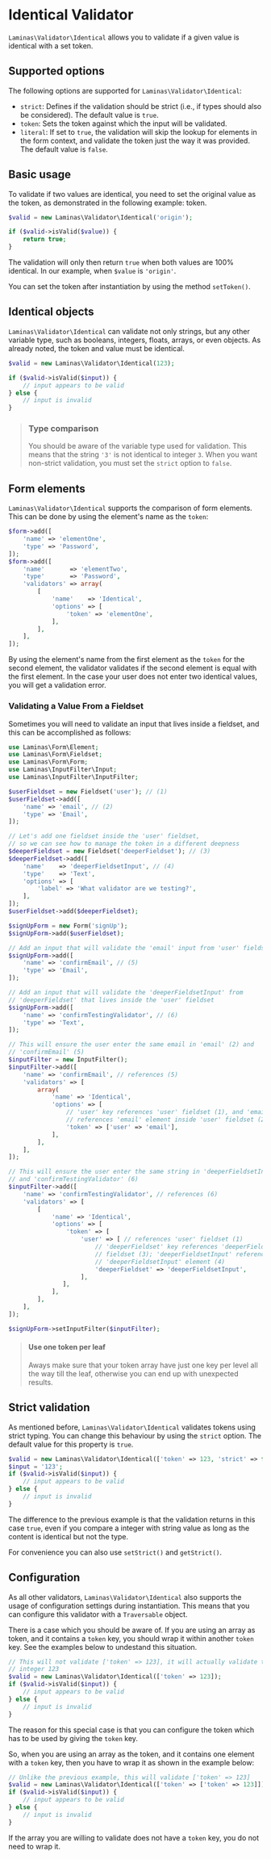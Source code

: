 # Identical Validator

`Laminas\Validator\Identical` allows you to validate if a given value is identical
with a set token.

## Supported options

The following options are supported for `Laminas\Validator\Identical`:

- `strict`: Defines if the validation should be strict (i.e., if types should
  also be considered). The default value is `true`.
- `token`: Sets the token against which the input will be validated.
- `literal`: If set to `true`, the validation will skip the lookup for elements
  in the form context, and validate the token just the way it was provided. The
  default value is `false`.

## Basic usage

To validate if two values are identical, you need to set the original value as
the token, as demonstrated in the following example:
token.

```php
$valid = new Laminas\Validator\Identical('origin');

if ($valid->isValid($value)) {
    return true;
}
```

The validation will only then return `true` when both values are 100% identical.
In our example, when `$value` is `'origin'`.

You can set the token after instantiation by using the method `setToken()`.

## Identical objects

`Laminas\Validator\Identical` can validate not only strings, but any other variable
type, such as booleans, integers, floats, arrays, or even objects. As already
noted, the token and value must be identical.

```php
$valid = new Laminas\Validator\Identical(123);

if ($valid->isValid($input)) {
    // input appears to be valid
} else {
    // input is invalid
}
```

> ### Type comparison
>
> You should be aware of the variable type used for validation. This means that
> the string `'3'` is not identical to integer `3`. When you want non-strict
> validation, you must set the `strict` option to `false`.

## Form elements

`Laminas\Validator\Identical` supports the comparison of form elements. This can be
done by using the element's name as the `token`:

```php
$form->add([
    'name' => 'elementOne',
    'type' => 'Password',
]);
$form->add([
    'name'       => 'elementTwo',
    'type'       => 'Password',
    'validators' => array(
        [
            'name'    => 'Identical',
            'options' => [
                'token' => 'elementOne',
            ],
        ],
    ],
]);
```

By using the element's name from the first element as the `token` for the second
element, the validator validates if the second element is equal with the first
element. In the case your user does not enter two identical values, you will get
a validation error.

### Validating a Value From a Fieldset

Sometimes you will need to validate an input that lives inside a fieldset, and
this can be accomplished as follows:

```php
use Laminas\Form\Element;
use Laminas\Form\Fieldset;
use Laminas\Form\Form;
use Laminas\InputFilter\Input;
use Laminas\InputFilter\InputFilter;

$userFieldset = new Fieldset('user'); // (1)
$userFieldset->add([
    'name' => 'email', // (2)
    'type' => 'Email',
]);

// Let's add one fieldset inside the 'user' fieldset,
// so we can see how to manage the token in a different deepness
$deeperFieldset = new Fieldset('deeperFieldset'); // (3)
$deeperFieldset->add([
    'name'    => 'deeperFieldsetInput', // (4)
    'type'    => 'Text',
    'options' => [
        'label' => 'What validator are we testing?',
    ],
]);
$userFieldset->add($deeperFieldset);

$signUpForm = new Form('signUp');
$signUpForm->add($userFieldset);

// Add an input that will validate the 'email' input from 'user' fieldset
$signUpForm->add([
    'name' => 'confirmEmail', // (5)
    'type' => 'Email',
]);

// Add an input that will validate the 'deeperFieldsetInput' from
// 'deeperFieldset' that lives inside the 'user' fieldset
$signUpForm->add([
    'name' => 'confirmTestingValidator', // (6)
    'type' => 'Text',
]);

// This will ensure the user enter the same email in 'email' (2) and
// 'confirmEmail' (5)
$inputFilter = new InputFilter();
$inputFilter->add([
    'name' => 'confirmEmail', // references (5)
    'validators' => [
        array(
            'name' => 'Identical',
            'options' => [
                // 'user' key references 'user' fieldset (1), and 'email'
                // references 'email' element inside 'user' fieldset (2)
                'token' => ['user' => 'email'],
            ],
        ],
    ],
]);

// This will ensure the user enter the same string in 'deeperFieldsetInput' (4)
// and 'confirmTestingValidator' (6)
$inputFilter->add([
    'name' => 'confirmTestingValidator', // references (6)
    'validators' => [
        [
            'name' => 'Identical',
            'options' => [
                'token' => [
                    'user' => [ // references 'user' fieldset (1)
                        // 'deeperFieldset' key references 'deeperFieldset'
                        // fieldset (3); 'deeperFieldsetInput' references
                        // 'deeperFieldsetInput' element (4)
                        'deeperFieldset' => 'deeperFieldsetInput',
                    ],
               ],
            ],
        ],
    ],
]);

$signUpForm->setInputFilter($inputFilter);
```

> #### Use one token per leaf
>
> Aways make sure that your token array have just one key per level all the way
> till the leaf, otherwise you can end up with unexpected results.

## Strict validation

As mentioned before, `Laminas\Validator\Identical` validates tokens using strict
typing. You can change this behaviour by using the `strict` option. The default
value for this property is `true`.

```php
$valid = new Laminas\Validator\Identical(['token' => 123, 'strict' => false]);
$input = '123';
if ($valid->isValid($input)) {
    // input appears to be valid
} else {
    // input is invalid
}
```

The difference to the previous example is that the validation returns in this
case `true`, even if you compare a integer with string value as long as the
content is identical but not the type.

For convenience you can also use `setStrict()` and `getStrict()`.

## Configuration

As all other validators, `Laminas\Validator\Identical` also supports the usage of
configuration settings during instantiation. This means that you can configure
this validator with a `Traversable` object.

There is a case which you should be aware of. If you are using an array as
token, and it contains a `token` key, you should wrap it within another
`token` key. See the examples below to undestand this situation.

```php
// This will not validate ['token' => 123], it will actually validate the
// integer 123
$valid = new Laminas\Validator\Identical(['token' => 123]);
if ($valid->isValid($input)) {
    // input appears to be valid
} else {
    // input is invalid
}
```

The reason for this special case is that you can configure the token which has
to be used by giving the `token` key.

So, when you are using an array as the token, and it contains one element with a
`token` key, then you have to wrap it as shown in the example below:

```php
// Unlike the previous example, this will validate ['token' => 123]
$valid = new Laminas\Validator\Identical(['token' => ['token' => 123]]);
if ($valid->isValid($input)) {
    // input appears to be valid
} else {
    // input is invalid
}
```

If the array you are willing to validate does not have a `token` key, you do not
need to wrap it.
